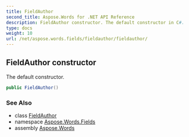 ```yaml
---
title: FieldAuthor
second_title: Aspose.Words for .NET API Reference
description: FieldAuthor constructor. The default constructor in C#.
type: docs
weight: 10
url: /net/aspose.words.fields/fieldauthor/fieldauthor/
---
```

## FieldAuthor constructor

The default constructor.

```csharp
public FieldAuthor()
```

### See Also

* class [FieldAuthor](../)
* namespace [Aspose.Words.Fields](../../fieldauthor/)
* assembly [Aspose.Words](../../../)
